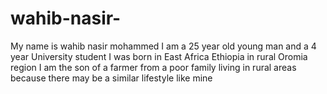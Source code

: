 # wahib-nasir-
My name is wahib nasir mohammed I am a 25 year old young man and a 4 year University student I was born in East Africa Ethiopia in rural Oromia region I am the son of a farmer from a poor family living in rural areas because there may be a similar lifestyle like mine
